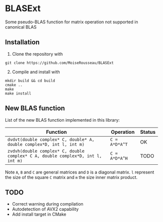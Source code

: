 # BLASExt

Some pseudo-BLAS function for matrix operation not supported in canonical BLAS

## Installation

1. Clone the repository with
```
git clone https://github.com/MoiseRousseau/BLASExt
```

2. Compile and install with
```
mkdir build && cd build
cmake ..
make
make install
```

## New BLAS function

List of the new BLAS function implemented in this library:

| Function     | Operation | Status |
|--------------|-----------|--------|
| `dvdvt(double complex* C, double* A, double complex*D, int l, int m)` |``C = A*D*A^T`` | OK |
| `zvdvh(double complex* C, double complex* C A, double complex*D, int l, int m)` |``C = A*D*A^H`` | TODO |

Note `A`, `B` and `C` are general matrices and `D` is a diagonal matrix.
`l` represent the size of the square `C` matrix and `m` the size inner matrix product.


## TODO

* Correct warning during compilation
* Autodetection of AVX2 capability
* Add install target in CMake
